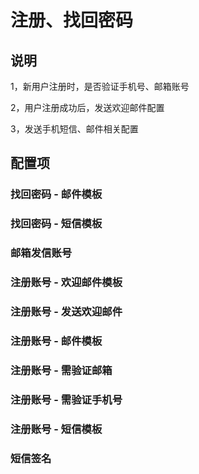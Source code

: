 # 注册、找回密码

## 说明

1，新用户注册时，是否验证手机号、邮箱账号

2，用户注册成功后，发送欢迎邮件配置

3，发送手机短信、邮件相关配置


## 配置项

### 找回密码 - 邮件模板 

### 找回密码 - 短信模板 

### 邮箱发信账号

### 注册账号 - 欢迎邮件模板 

### 注册账号 - 发送欢迎邮件

### 注册账号 - 邮件模板 

### 注册账号 - 需验证邮箱 

### 注册账号 - 需验证手机号 

### 注册账号 - 短信模板 

### 短信签名